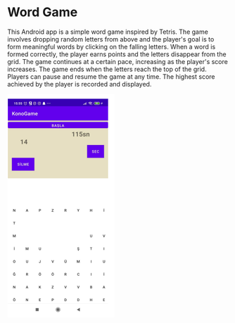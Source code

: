 # Word Game
This Android app is a simple word game inspired by Tetris. The game involves dropping random letters from above and the player's goal is to form meaningful words by clicking on the falling letters. When a word is formed correctly, the player earns points and the letters disappear from the grid. The game continues at a certain pace, increasing as the player's score increases. The game ends when the letters reach the top of the grid. Players can pause and resume the game at any time. The highest score achieved by the player is recorded and displayed.

![Resim Açıklaması](image.png)

